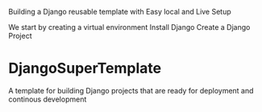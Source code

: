 
Building a Django reusable template with Easy local and Live Setup

We start by creating a virtual environment 
Install Django
Create a Django Project 
# DjangoSuperTemplate
A template for building Django projects that are ready for deployment and continous development
